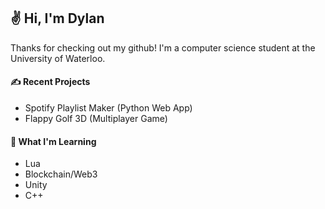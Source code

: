 ## ✌️ Hi, I'm Dylan

Thanks for checking out my github! I'm a computer science student at the University of Waterloo.

#### ✍ Recent Projects

* Spotify Playlist Maker (Python Web App)
* Flappy Golf 3D (Multiplayer Game)

#### 🧠 What I'm Learning

* Lua
* Blockchain/Web3
* Unity
* C++
